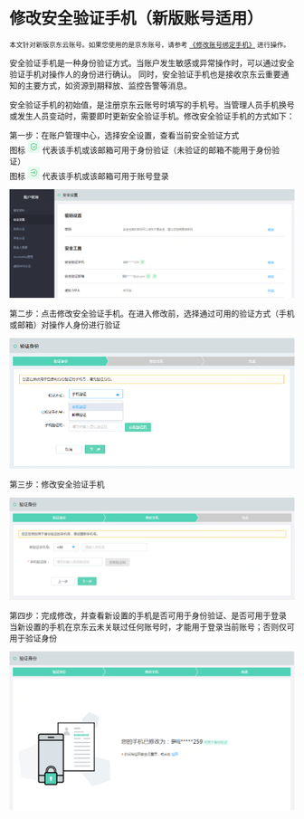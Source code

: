 # 修改安全验证手机（新版账号适用）

<small>本文针对新版京东云账号。如果您使用的是京东账号，请参考 [《修改账号绑定手机》](../../../documentation/User-Service/Account-Management/Change-The-Phone-Number.md) 进行操作。</small>

安全验证手机是一种身份验证方式。当账户发生敏感或异常操作时，可以通过安全验证手机对操作人的身份进行确认。
同时，安全验证手机也是接收京东云重要通知的主要方式，如资源到期释放、监控告警等消息。

安全验证手机的初始值，是注册京东云账号时填写的手机号。当管理人员手机换号或发生人员变动时，需要即时更新安全验证手机。修改安全验证手机的方式如下：

第一步：在账户管理中心，选择安全设置，查看当前安全验证方式</br>
图标 ![](../../../image/User/Account%20Management/Change%20your%20phone%20number/可用于验证.png) 代表该手机或该邮箱可用于身份验证（未验证的邮箱不能用于身份验证）</br>
图标 ![](../../../image/User/Account%20Management/Change%20your%20phone%20number/可用于登录.png) 代表该手机或该邮箱可用于账号登录

![](../../../image/User/Account%20Management/Change%20your%20phone%20number/新安全设置.png)

第二步：点击修改安全验证手机。在进入修改前，选择通过可用的验证方式（手机或邮箱）对操作人身份进行验证

![](../../../image/User/Account%20Management/Change%20your%20phone%20number/新验证身份.PNG)

第三步：修改安全验证手机

![](../../../image/User/Account%20Management/Change%20your%20phone%20number/新设置手机.png)

第四步：完成修改，并查看新设置的手机是否可用于身份验证、是否可用于登录</br>
当新设置的手机在京东云未关联过任何账号时，才能用于登录当前账号；否则仅可用于验证身份

![](../../../image/User/Account%20Management/Change%20your%20phone%20number/新完成修改.png)
